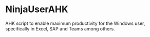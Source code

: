 # NinjaUserAHK
AHK script to enable maximum productivity for the Windows user, specifically in Excel, SAP and Teams among others.
